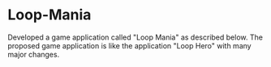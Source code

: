 # Loop-Mania

Developed a game application called "Loop Mania" as described below. The proposed game application is like the application "Loop Hero" with many major changes.
